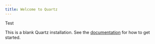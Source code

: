 ```yaml
---
title: Welcome to Quartz
---
```

Test 

This is a blank Quartz installation.
See the [documentation](https://quartz.jzhao.xyz) for how to get started.
